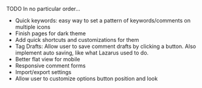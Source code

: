 TODO
In no particular order...
- Quick keywords: easy way to set a pattern of keywords/comments on multiple icons
- Finish pages for dark theme
- Add quick shortcuts and customizations for them
- Tag Drafts: Allow user to save comment drafts by clicking a button. Also implement auto saving, like what Lazarus used to do.
- Better flat view for mobile
- Responsive comment forms
- Import/export settings
- Allow user to customize options button position and look
